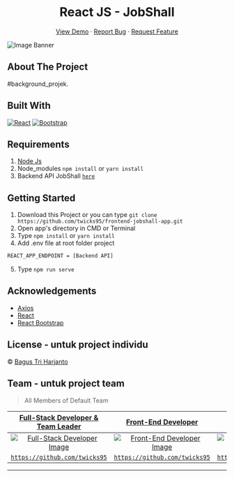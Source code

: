 ﻿<h1 align='center'>React JS - JobShall </h1>
  <p align="center">
    <a href="link_deploy">View Demo</a>
    ·
    <a href="https://github.com/arkbootcamp/week5-web9-beginerFrontend/issues">Report Bug</a>
    ·
    <a href="https://github.com/arkbootcamp/week5-web9-beginerFrontend/pulls">Request Feature</a>
  </p>

![Image Banner](src/assets/img/bannerREADME.png)

## About The Project

#background_projek.

## Built With

[![React](https://img.shields.io/badge/React-v17.0.2-blue)](https://github.com/facebook/react)
[![Bootstrap](https://img.shields.io/badge/Bootstrap-v4.6.x-blue)](https://github.com/react-bootstrap/react-bootstrap)

## Requirements

1. <a href="https://nodejs.org/en/download/">Node Js</a>
2. Node_modules `npm install` or `yarn install`
3. Backend API JobShall [`here`](https://github.com/twicks95/backend-jobshall-app.git)

## Getting Started

1. Download this Project or you can type `git clone https://github.com/twicks95/frontend-jobshall-app.git`
2. Open app's directory in CMD or Terminal
3. Type `npm install` or `yarn install`
4. Add .env file at root folder project

```sh
REACT_APP_ENDPOINT = [Backend API]
```

5. Type `npm run serve`

## Acknowledgements

- [Axios](https://www.npmjs.com/package/axios)
- [React](https://reactjs.org/)
- [React Bootstrap](https://react-bootstrap.github.io/)

## License - untuk project individu

© [Bagus Tri Harjanto](https://github.com/bagusth15/)

## Team - untuk project team

> All Members of Default Team

|                       <a href="#" target="_blank">**Full-Stack Developer & Team Leader**</a>                       |                              <a href="#" target="_blank">**Front-End Developer**</a>                              |                                                      <a href="#" target="_blank">**Front-End Developer**</a>                                                      |                               <a href="#" target="_blank">**Back-End Developer**</a>                               |                                <a href="#" target="_blank">**Back-End Developer**</a>                                |                                                       <a href="#" target="_blank">**Front-End Developer**</a>                                                       |
| :----------------------------------------------------------------------------------------------------------------: | :---------------------------------------------------------------------------------------------------------------: | :---------------------------------------------------------------------------------------------------------------------------------------------------------------: | :----------------------------------------------------------------------------------------------------------------: | :------------------------------------------------------------------------------------------------------------------: | :-----------------------------------------------------------------------------------------------------------------------------------------------------------------: |
| [![Full-Stack Developer Image](https://avatars.githubusercontent.com/u/38081631?v=4)](https://github.com/twicks95) | [![Front-End Developer Image](https://avatars.githubusercontent.com/u/38081631?v=4)](https://github.com/twicks95) | [![Front-End Developer Image](https://avatars.githubusercontent.com/u/67232524?s=400&u=074ea4d9ba2705d2192a9cb5aca98ffc8824f1b8&v=4)](https://github.com/doyzfin) | [![Back-End Developer Image](https://avatars.githubusercontent.com/u/72638066?v=4)](https://github.com/rifqiziyad) | [![Back-End Developer Image](https://avatars.githubusercontent.com/u/33473475?v=4)](https://github.com/rickyganteng) | [![Back-End Developer Image](https://avatars1.githubusercontent.com/u/36648956?s=460&u=231204fcec6ae5e59f7249acf062af41d00fbc1c&v=4)](https://github.com/Bagusth15) |
|              <a href="https://github.com/Bagusth15" target="_blank">`https://github.com/twicks95`</a>              |        <a href="https://github.com/link_github_frontend" target="_blank">`https://github.com/twicks95`</a>        |                                <a href="https://github.com/link_github_frontend" target="_blank">`https://github.com/doyzfin`</a>                                 |        <a href="https://github.com/link_github_backend" target="_blank">`https://github.com/rifqiziyad`</a>        |        <a href="https://github.com/link_github_backend" target="_blank">`https://github.com/rickyganteng`</a>        |                            <a href="https://github.com/link_github_backend" target="_blank">`https://github.com/link_github_backend`</a>                            |

---
